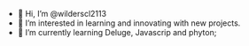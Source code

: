 - 👋 Hi, I’m @wilderscl2113
- 👀 I’m interested in learning and innovating with new projects.
- 🌱 I’m currently learning Deluge, Javascrip and phyton;



